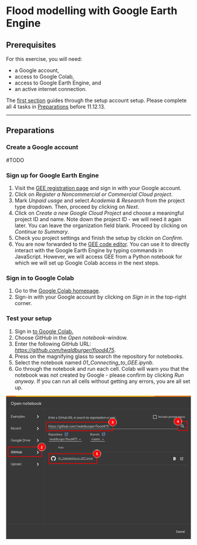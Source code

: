 # Flood modelling with Google Earth Engine

## Prerequisites
For this exercise, you  will need:
- a Google account,
- access to Google Colab,
- access to Google Earth Engine, and
- an active internet connection.

The [first section](#Preparations) guides through the setup account setup. Please complete all 4 tasks in [Preparations](#Preparations) before 11.12.13.

---

## Preparations 

### Create a Google account
#TODO


### Sign up for Google Earth Engine
1. Visit the [GEE registration page](https://code.earthengine.google.com/register) and sign in with your Google account.
2. Click on _Register a Noncommercial or Commercial Cloud project_.
3. Mark _Unpaid usage_ and select _Academia & Research_ from the project type dropdown. Then, proceed by clicking on _Next_.
4. Click on _Create a new Google Cloud Project_ and choose a meaningful project ID and name. Note down the project ID - we will need it again later. You can leave the organization field blank. Proceed by clicking on _Continue to Summary_.
5. Check you project settings and finish the setup by clickin on _Confirm_.
6. You are now forwarded to the [GEE code editor](https://code.earthengine.google.com/). You can use it to directly interact with the Google Earth Engine by typing commands in JavaScript. However, we will access GEE from a Python notebook for which we will set up Google Colab access in the next steps.

### Sign in to Google Colab
1. Go to the [Google Colab homepage](https://colab.research.google.com/).
2. Sign-in with your Google account by clicking on _Sign in_ in the top-right corner.

### Test your setup
1. Sign in [to Google Colab.](https://colab.research.google.com/)
2. Choose _GitHub_ in the _Open notebook_-window.
3. Enter the following GitHub URL: _https://github.com/twaldburger/flood475_.
4. Press on the magnifying glass to search the repository for notebooks.
5. Select the notebook named _01_Connecting_to_GEE.ipynb_.
6. Go through the notebook and run each cell. Colab will warn you that the notebook was not created by Google - please confirm by clicking _Run anyway_. If you can run all cells without getting any errors, you are all set up. 

![How to open a notebook from GitHub in Google Colab](img/colab_open_from_github.png)